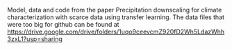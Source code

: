 Model, data and code from the paper Precipitation downscaling for climate characterization
with scarce data using transfer learning. The data files that were too big for github can be found at https://drive.google.com/drive/folders/1uqo9ceevcmZ920fD2Wh5LdazWhh3zxL1?usp=sharing
